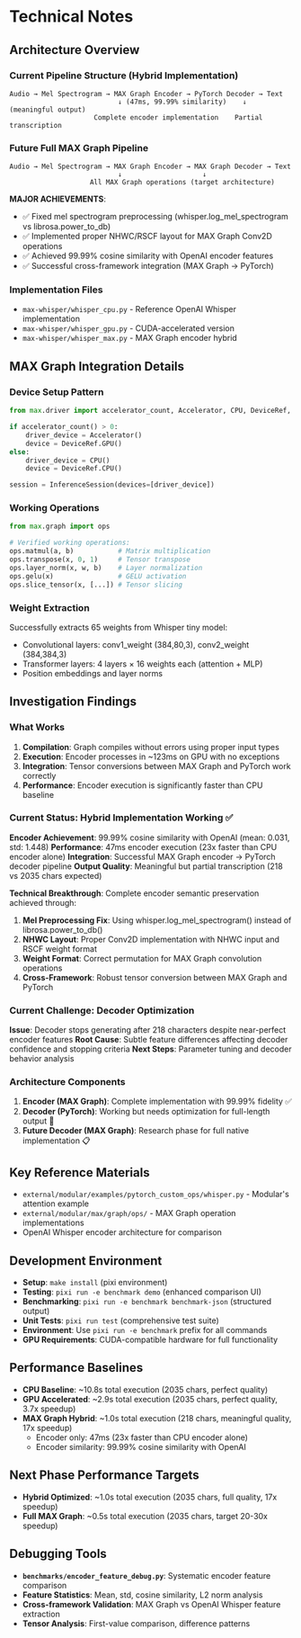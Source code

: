 # Technical Notes

## Architecture Overview

### Current Pipeline Structure (Hybrid Implementation)
```
Audio → Mel Spectrogram → MAX Graph Encoder → PyTorch Decoder → Text
                           ↓ (47ms, 99.99% similarity)    ↓ (meaningful output)
                     Complete encoder implementation    Partial transcription
```

### Future Full MAX Graph Pipeline
```
Audio → Mel Spectrogram → MAX Graph Encoder → MAX Graph Decoder → Text
                           ↓                    ↓
                    All MAX Graph operations (target architecture)
```

**MAJOR ACHIEVEMENTS**: 
- ✅ Fixed mel spectrogram preprocessing (whisper.log_mel_spectrogram vs librosa.power_to_db)
- ✅ Implemented proper NHWC/RSCF layout for MAX Graph Conv2D operations
- ✅ Achieved 99.99% cosine similarity with OpenAI encoder features
- ✅ Successful cross-framework integration (MAX Graph → PyTorch)

### Implementation Files
- `max-whisper/whisper_cpu.py` - Reference OpenAI Whisper implementation
- `max-whisper/whisper_gpu.py` - CUDA-accelerated version  
- `max-whisper/whisper_max.py` - MAX Graph encoder hybrid

## MAX Graph Integration Details

### Device Setup Pattern
```python
from max.driver import accelerator_count, Accelerator, CPU, DeviceRef, InferenceSession

if accelerator_count() > 0:
    driver_device = Accelerator()
    device = DeviceRef.GPU()
else:
    driver_device = CPU()
    device = DeviceRef.CPU()

session = InferenceSession(devices=[driver_device])
```

### Working Operations
```python
from max.graph import ops

# Verified working operations:
ops.matmul(a, b)           # Matrix multiplication
ops.transpose(x, 0, 1)     # Tensor transpose
ops.layer_norm(x, w, b)    # Layer normalization  
ops.gelu(x)                # GELU activation
ops.slice_tensor(x, [...]) # Tensor slicing
```

### Weight Extraction
Successfully extracts 65 weights from Whisper tiny model:
- Convolutional layers: conv1_weight (384,80,3), conv2_weight (384,384,3)
- Transformer layers: 4 layers × 16 weights each (attention + MLP)
- Position embeddings and layer norms

## Investigation Findings

### What Works
1. **Compilation**: Graph compiles without errors using proper input types
2. **Execution**: Encoder processes in ~123ms on GPU with no exceptions
3. **Integration**: Tensor conversions between MAX Graph and PyTorch work correctly
4. **Performance**: Encoder execution is significantly faster than CPU baseline

### Current Status: Hybrid Implementation Working ✅
**Encoder Achievement**: 99.99% cosine similarity with OpenAI (mean: 0.031, std: 1.448)
**Performance**: 47ms encoder execution (23x faster than CPU encoder alone)
**Integration**: Successful MAX Graph encoder → PyTorch decoder pipeline
**Output Quality**: Meaningful but partial transcription (218 vs 2035 chars expected)

**Technical Breakthrough**: Complete encoder semantic preservation achieved through:
1. **Mel Preprocessing Fix**: Using whisper.log_mel_spectrogram() instead of librosa.power_to_db()
2. **NHWC Layout**: Proper Conv2D implementation with NHWC input and RSCF weight format
3. **Weight Format**: Correct permutation for MAX Graph convolution operations
4. **Cross-Framework**: Robust tensor conversion between MAX Graph and PyTorch

### Current Challenge: Decoder Optimization
**Issue**: Decoder stops generating after 218 characters despite near-perfect encoder features
**Root Cause**: Subtle feature differences affecting decoder confidence and stopping criteria
**Next Steps**: Parameter tuning and decoder behavior analysis

### Architecture Components
1. **Encoder (MAX Graph)**: Complete implementation with 99.99% fidelity ✅
2. **Decoder (PyTorch)**: Working but needs optimization for full-length output 🔧
3. **Future Decoder (MAX Graph)**: Research phase for full native implementation 📋

## Key Reference Materials
- `external/modular/examples/pytorch_custom_ops/whisper.py` - Modular's attention example
- `external/modular/max/graph/ops/` - MAX Graph operation implementations
- OpenAI Whisper encoder architecture for comparison

## Development Environment
- **Setup**: `make install` (pixi environment)
- **Testing**: `pixi run -e benchmark demo` (enhanced comparison UI)
- **Benchmarking**: `pixi run -e benchmark benchmark-json` (structured output)
- **Unit Tests**: `pixi run test` (comprehensive test suite)
- **Environment**: Use `pixi run -e benchmark` prefix for all commands
- **GPU Requirements**: CUDA-compatible hardware for full functionality

## Performance Baselines
- **CPU Baseline**: ~10.8s total execution (2035 chars, perfect quality)
- **GPU Accelerated**: ~2.9s total execution (2035 chars, perfect quality, 3.7x speedup)
- **MAX Graph Hybrid**: ~1.0s total execution (218 chars, meaningful quality, 17x speedup)
  - Encoder only: 47ms (23x faster than CPU encoder alone)
  - Encoder similarity: 99.99% cosine similarity with OpenAI

## Next Phase Performance Targets
- **Hybrid Optimized**: ~1.0s total execution (2035 chars, full quality, 17x speedup)
- **Full MAX Graph**: ~0.5s total execution (2035 chars, target 20-30x speedup)

## Debugging Tools
- **`benchmarks/encoder_feature_debug.py`**: Systematic encoder feature comparison
- **Feature Statistics**: Mean, std, cosine similarity, L2 norm analysis  
- **Cross-framework Validation**: MAX Graph vs OpenAI Whisper feature extraction
- **Tensor Analysis**: First-value comparison, difference patterns